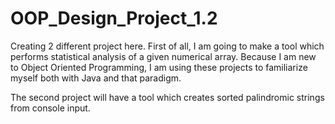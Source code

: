# OOP_Design_Project_1.2

Creating 2 different project here. First of all, I am going to make a tool which performs statistical analysis of a given numerical array.
Because I am new to Object Oriented Programming, I am using these projects to familiarize myself both with Java and that paradigm. 

The second project will have a tool which creates sorted palindromic strings from console input. 